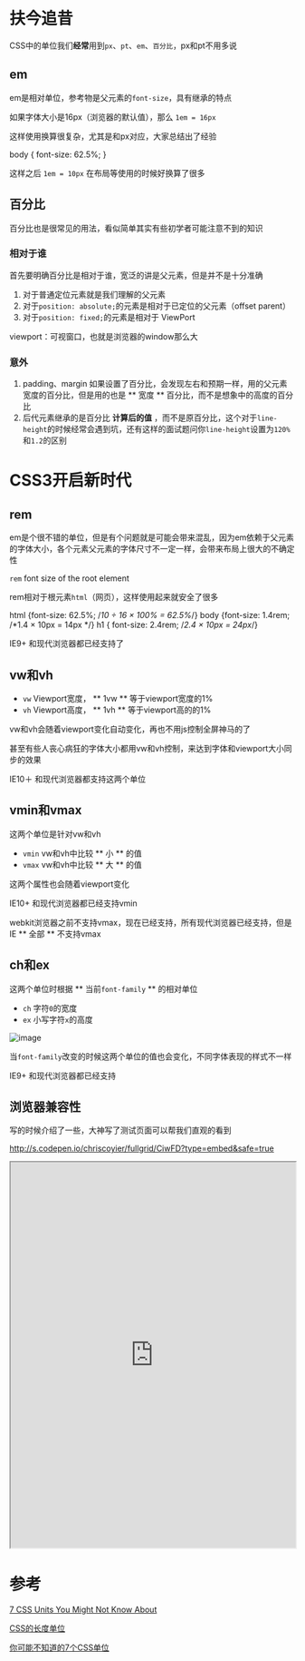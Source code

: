 # 扶今追昔

CSS中的单位我们**经常**用到`px`、`pt`、`em`、`百分比`，px和pt不用多说

## em

em是相对单位，参考物是父元素的`font-size`，具有继承的特点

如果字体大小是16px（浏览器的默认值），那么 `1em = 16px`

这样使用换算很复杂，尤其是和px对应，大家总结出了经验

  body {
    font-size: 62.5%;
  }

这样之后 `1em = 10px` 在布局等使用的时候好换算了很多

<!--more-->

## 百分比

百分比也是很常见的用法，看似简单其实有些初学者可能注意不到的知识

### 相对于谁

首先要明确百分比是相对于谁，宽泛的讲是父元素，但是并不是十分准确

1. 对于普通定位元素就是我们理解的父元素
2. 对于`position: absolute;`的元素是相对于已定位的父元素（offset parent）
3. 对于`position: fixed;`的元素是相对于 ViewPort

viewport：可视窗口，也就是浏览器的window那么大


### 意外

1. padding、margin 如果设置了百分比，会发现左右和预期一样，用的父元素宽度的百分比，但是用的也是 ** 宽度 ** 百分比，而不是想象中的高度的百分比
2. 后代元素继承的是百分比 **计算后的值** ，而不是原百分比，这个对于`line-height`的时候经常会遇到坑，还有这样的面试题问你`line-height`设置为`120%`和`1.2`的区别

# CSS3开启新时代

## rem

em是个很不错的单位，但是有个问题就是可能会带来混乱，因为em依赖于父元素的字体大小，各个元素父元素的字体尺寸不一定一样，会带来布局上很大的不确定性

`rem` font size of the root element

rem相对于根元素`html`（网页），这样使用起来就安全了很多

  html {font-size: 62.5%; /*10 ÷ 16 × 100% = 62.5%*/}
  body {font-size: 1.4rem; /*1.4 × 10px = 14px */}
  h1 { font-size: 2.4rem; /*2.4 × 10px = 24px*/}

IE9+ 和现代浏览器都已经支持了

## vw和vh

* `vw` Viewport宽度， ** 1vw **  等于viewport宽度的1%
* `vh` Viewport高度， ** 1vh **  等于viewport高的的1%

vw和vh会随着viewport变化自动变化，再也不用js控制全屏神马的了

甚至有些人丧心病狂的字体大小都用vw和vh控制，来达到字体和viewport大小同步的效果

IE10＋ 和现代浏览器都支持这两个单位

## vmin和vmax

这两个单位是针对vw和vh

* `vmin` vw和vh中比较 ** 小 ** 的值
* `vmax` vw和vh中比较 ** 大 ** 的值

这两个属性也会随着viewport变化

IE10+ 和现代浏览器都已经支持vmin

webkit浏览器之前不支持vmax，现在已经支持，所有现代浏览器已经支持，但是IE ** 全部 ** 不支持vmax

## ch和ex

这两个单位时根据 ** 当前`font-family` ** 的相对单位

* `ch` 字符`0`的宽度
* `ex` 小写字符`x`的高度

![image](http://lsly1989.qiniudn.com/xxxasddbgfbcss-units.jpg)


当`font-family`改变的时候这两个单位的值也会变化，不同字体表现的样式不一样

IE9+ 和现代浏览器都已经支持

## 浏览器兼容性

写的时候介绍了一些，大神写了测试页面可以帮我们直观的看到

[http://s.codepen.io/chriscoyier/fullgrid/CiwFD?type=embed&safe=true
](http://s.codepen.io/chriscoyier/fullgrid/CiwFD?type=embed&safe=true)

<iframe height="680" width="100%" src="http://s.codepen.io/chriscoyier/fullgrid/CiwFD?type=embed&safe=true"></iframe>

# 参考

[7 CSS Units You Might Not Know About](http://webdesign.tutsplus.com/articles/7-css-units-you-might-not-know-about--cms-22573)

[CSS的长度单位](http://www.w3cplus.com/css/the-lengths-of-css.html)

[你可能不知道的7个CSS单位](http://www.cnblogs.com/cuew1987/p/4094902.html)
